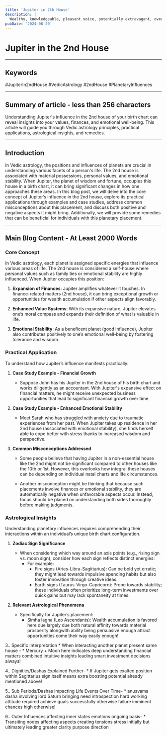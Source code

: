```yaml
---
title: 'Jupiter in 2th House'
description: |
  Wealthy, knowledgeable, pleasant voice, potentially extravagant, overindulgent.
pubDate: '2024-08-20'
---
```


# Jupiter in the 2nd House

---

## Keywords 
#JupiterIn2ndHouse #VedicAstrology #2ndHouse #PlanetaryInfluences

---

## Summary of article - less than 256 characters 
Understanding Jupiter's influence in the 2nd house of your birth chart can reveal insights into your values, finances, and emotional well-being. This article will guide you through Vedic astrology principles, practical applications, astrological insights, and remedies.

---

## Introduction

In Vedic astrology, the positions and influences of planets are crucial in understanding various facets of a person's life. The 2nd house is associated with material possessions, personal values, and emotional stability. When Jupiter, the planet of wisdom and fortune, occupies this house in a birth chart, it can bring significant changes in how one approaches these areas. In this blog post, we will delve into the core concept of Jupiter’s influence in the 2nd house, explore its practical applications through examples and case studies, address common misconceptions about this placement, and discuss both positive and negative aspects it might bring. Additionally, we will provide some remedies that can be beneficial for individuals with this planetary placement.

---

## Main Blog Content - At Least 2000 Words

### Core Concept

In Vedic astrology, each planet is assigned specific energies that influence various areas of life. The 2nd house is considered a self-house where personal values such as family ties or emotional stability are highly influenced. When Jupiter occupies this position:

1. **Expansion of Finances**: Jupiter amplifies whatever it touches. In finance-related matters (2nd house), it can bring exceptional growth or opportunities for wealth accumulation if other aspects align favorably.
   
2. **Enhanced Value Systems**: With its expansive nature, Jupiter elevates one’s moral compass and expands their definition of what is valuable in life.

3. **Emotional Stability**: As a beneficent planet (good influence), Jupiter also contributes positively to one’s emotional well-being by fostering tolerance and wisdom.

### Practical Application

To understand how Jupiter’s influence manifests practically:

1. **Case Study Example - Financial Growth**
   - Suppose John has his Jupiter in the 2nd house of his birth chart and works diligently as an accountant. With Jupiter's expansive effect on financial matters, he might receive unexpected business opportunities that lead to significant financial growth over time.
   
2. **Case Study Example - Enhanced Emotional Stability**
   - Meet Sarah who has struggled with anxiety due to traumatic experiences from her past. When Jupiter takes up residence in her 2nd house (associated with emotional stability), she finds herself able to cope better with stress thanks to increased wisdom and perspective.

3. **Common Misconceptions Addressed**
   - Some people believe that having Jupiter in a non-essential house like the 2nd might not be significant compared to other houses like the 10th or 1st. However, this overlooks how integral these houses can be depending on individual natal charts and life circumstances.
   
   - Another misconception might be thinking that because such placements involve finances or emotional stability, they are automatically negative when unfavorable aspects occur. Instead, focus should be placed on understanding both sides thoroughly before making judgments.

### Astrological Insights

Understanding planetary influences requires comprehending their interactions within an individual’s unique birth chart configuration.

1. **Zodiac Sign Significance**
   - When considering which way around an axis points (e.g., rising sign vs. moon sign), consider how each sign reflects distinct energies:
     - For example: 
       * Fire signs (Aries-Libra-Sagittarius): Can be bold yet erratic; they might lead towards impulsive spending habits but also foster innovation through creative ideas.
       * Earth signs (Taurus-Virgo-Capricorn): Prone towards stability; these individuals often prioritize long-term investments over quick gains but may lack spontaneity at times.

2. **Relevant Astrological Phenomena**
   - Specifically for Jupiter’s placement:
     * Simha lagna (Leo Ascendants): Wealth accumulation is favored here due largely due both natural affinity towards material prosperity alongwith ability being persuasive enough attract opportunities come their way easily enough!

3.. Specific Interpretation 
    * When interacting another planet present same house -
      * Mercury + Moon here indicates deep understanding financial matters combined intuitive insights leading smart investment decisions always!

4.. Dignities/Dashas Explained Further-
    * If Jupiter gets exalted position within Sagittarius sign itself means extra boosting potential already mentioned above!

5.. Sub Periods/Dashas Impacting Life Events Over Time-
    * anusvama dasha involving lord Saturn bringing need introspection hard working attitude required achieve goals successfully otherwise failure imminent chances high otherwise!

6.. Outer Influences affecting inner states emotions ongoing basis-
    * Transiting nodes affecting aspects creating tensions stress initially but ultimately leading greater clarity purpose direction
